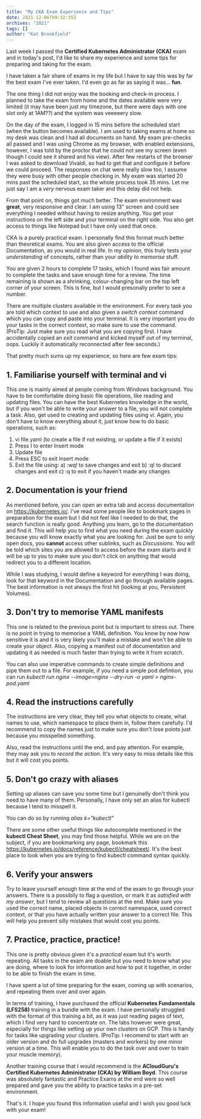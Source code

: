 ```yaml
---
title: "My CKA Exam Experience and Tips"
date: 2021-12-06T09:32:35Z
archives: "2021"
tags: []
author: "Kat Brookfield"
---
```


Last week I passed the **Certified Kubernetes Administrator (CKA)** exam and in today's post, I'd like to share my experience and some tips for preparing and taking for the exam.

I have taken a fair share of exams in my life but I have to say this was by far the best exam I've ever taken. I'd even go as far as saying it was... **fun**.

The one thing I did not enjoy was the booking and check-in process. I planned to take the exam from home and the dates available were very limited (it may have been just my timezone, but there were days with one slot only at 1AM??) and the system was veeeeery slow.

On the day of the exam, I logged in 15 mins before the scheduled start (when the button becomes available). I am used to taking exams at home so my desk was clean and I had all documents on hand. My exam pre-checks all passed and I was using Chrome as my browser, with enabled extensions, however, I was told by the proctor that he could not see my screen (even though I could see it shared and his view). After few restarts of the browser I was asked to download Vivaldi, so had to get that and configure it before we could proceed. The responses on chat were really slow too, I assume they were busy with other people checking in. My exam was started 20 mins past the scheduled start, so the whole process took 35 mins. Let me just say I am a *very* nervous exam taker and this delay did not help.

From that point on, things got much better. The exam environment was **great**, very responsive and clear. I am using 13" screen and could see everything I needed without having to resize anything. You get your instructions on the left side and your terminal on the right side. You also get access to things like Notepad but I have only used that once.

CKA is a purely practical exam. I personally find this format much better than theoretical exams. You are also given access to the official Documentation, as you would in real life. In my opinion, this truly tests your *understanding* of concepts, rather than your *ability to memorise* stuff.

You are given 2 hours to complete 17 tasks, which I found was fair amount to complete the tasks and save enough time for a review. The time remaining is shown as a shrinking, colour-changing bar on the top left corner of your screen. This is fine, but I would presonally prefer to see a number.

There are multiple clusters available in the environment. For every task you are told which context to use and also given a *switch context* command which you can copy and paste into your terminal. It is very important you do your tasks in the correct context, so make sure to use the command. (ProTip: Just make sure you read what you are copying first. I have accidentally copied an *exit* command and kicked myself out of my terminal, oops. Luckily it automatically reconnected after few seconds.)

That pretty much sums up my experience, so here are few exam tips:
## 1. Familiarise yourself with terminal and vi
This one is mainly aimed at people coming from Windows background. You have to be comfortable doing basic file operations, like reading and updating files. You can have the best Kubernetes knowledge in the world, but if you won't be able to write your answer to a file, you will not complete a task. Also, get used to creating and updating files using *vi*. Again, you don't have to know everything about it, just know how to do basic operations, such as:
1. vi file.yaml (to create a file if not existing, or update a file if it exists)
2. Press I to enter Insert mode
3. Update file
4. Press ESC to exit Insert mode
5. Exit the file using:
a) :wq! to save changes and exit
b) :q! to discard changes and exit
c) :q to exit if you haven't made any changes

## 2. Documentation is your friend
As mentioned before, you can open an extra tab and access documentation on https://kubernetes.io/. I've read some people like to bookmark pages in preparation for the exam but I did not feel like I needed to do that, the search function is really good. Anything you learn, go to the documentation and find it. This will help you to find what you need during the exam quickly because you will know exactly what you are looking for. Just be sure to only open docs, you **cannot** access other sublinks, such as *Discussions*. You will be told which sites you are allowed to access before the exam starts and it will be up to you to make sure you don't click on anything that would redirect you to a different location.

While I was studying, I would define a keyword for everything I was doing, look for that keyword in the Documentation and go through available pages. The best information is not always the first hit (looking at you, Persistent Volumes).

## 3. Don't try to memorise YAML manifests
This one is related to the previous point but is important to stress out. There is no point in trying to memorise a YAML definition. You know by now how sensitive it is and it is very likely you'll make a mistake and won't be able to create your object. Also, copying a manifest out of documentation and updating it as needed is much faster than trying to write it from scratch. 

You can also use imperative commands to create simple definitions and pipe them out to a file. For example, if you need a simple pod defintion, you can run *kubectl run nginx --image=nginx --dry-run -o yaml > nginx-pod.yaml*

## 4. Read the instructions carefully
The instructions are very clear, they tell you what objects to create, what names to use, which namespace to place them in, follow them carefully. I'd recommend to copy the names just to make sure you don't lose points just because you misspelled something.

Also, read the instructions until the end, and pay attention. For example, they may ask you to *record the action*. It's very easy to miss details like this but it will cost you points.

## 5. Don't go crazy with aliases
Setting up aliases can save you some time but I genuinelly don't think you need to have many of them. Personally, I have only set an alias for kubectl because I tend to misspell it.

You can do so by running *alias k="kubectl"*

There are some other useful things like autocomplete mentioned in the **kubectl Cheat Sheet**, you may find those helpful. While we are on the subject, if you are bookmarking any page, bookmark this https://kubernetes.io/docs/reference/kubectl/cheatsheet/. It's the best place to look when you are trying to find kubectl command syntax quickly.

## 6. Verify your answers
Try to leave yourself enough time at the end of the exam to go through your answers. There is a possibily to flag a question, or mark it as *satisfied with my answer*, but I tend to review all questions at the end. Make sure you used the correct name, placed objects in correct namespace, used correct context, or that you have actually written your answer to a correct file. This will help you prevent silly mistakes that would cost you points.

## 7. Practice, practice, practice!
This one is pretty obvious given it's a *practical* exam but it's worth repeating. All tasks in the exam are doable but you need to know what you are doing, where to look for information and how to put it together, in order to be able to finish the exam in time.

I have spent a lot of time preparing for the exam, coming up with scenarios, and repeating them over and over again.

In terms of training, I have purchased the official  **Kubernetes Fundamentals (LFS258)** training in a bundle with the exam. I have personally struggled with the format of this training a bit, as it was just reading pages of text, which I find very hard to concentrate on. The labs however were great, especially for things like setting up your own clusters on GCP. This is handy for tasks like upgrading your clusters. (ProTip: I recomend to start with an older version and do full upgrades (masters and workers) by one minor version at a time. This will enable you to do the task over and over to train your muscle memory).

Another training course that I would recommend is the **ACloudGuru's Certified Kubernetes Administrator (CKA) by William Boyd**. This course was absolutely fantastic and Practice Exams at the end were so well prepared and gave you the ability to practice tasks in a pre-set environment. 

That's it. I hope you found this information useful and I wish you good luck with your exam!

